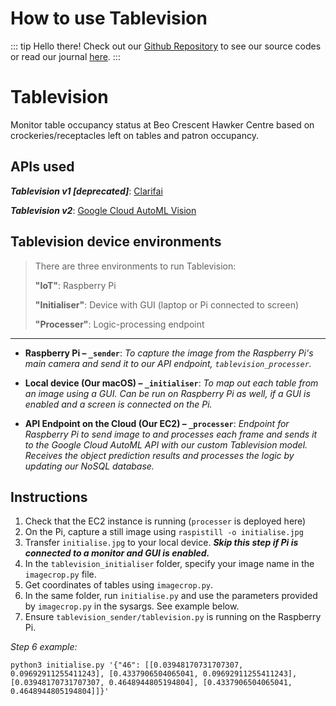 # How to use Tablevision

::: tip Hello there!
Check out our [Github Repository](https://github.com/smu-iot20-g7/tablevision) to see our source codes or read our journal [here](../journal/tablevision.md).
:::

# Tablevision

Monitor table occupancy status at Beo Crescent Hawker Centre based on crockeries/receptacles left on tables and patron occupancy.

## APIs used

**_Tablevision v1 [deprecated]_**: [Clarifai](https://www.clarifai.com)

**_Tablevision v2_**: [Google Cloud AutoML Vision](https://cloud.google.com/vision/automl/docs/tutorial)

## Tablevision device environments

> There are three environments to run Tablevision:
> 
> **"IoT"**: Raspberry Pi
> 
> **"Initialiser"**: Device with GUI (laptop or Pi connected to screen)
> 
> **"Processer"**: Logic-processing endpoint

-------

- **Raspberry Pi – `_sender`**: _To capture the image from the Raspberry Pi's main camera and send it to our API endpoint, `tablevision_processer`._

- **Local device (Our macOS) – `_initialiser`**: _To map out each table from an image using a GUI. Can be run on Raspberry Pi as well, if a GUI is enabled and a screen is connected on the Pi._

- **API Endpoint on the Cloud (Our EC2) – `_processer`**: _Endpoint for Raspberry Pi to send image to and processes each frame and sends it to the Google Cloud AutoML API with our custom Tablevision model. Receives the object prediction results and processes the logic by updating our NoSQL database._

## Instructions

1. Check that the EC2 instance is running (`processer` is deployed here)
2. On the Pi, capture a still image using `raspistill -o initialise.jpg`
3. Transfer `initialise.jpg` to your local device. **_Skip this step if Pi is connected to a monitor and GUI is enabled._**
4. In the `tablevision_initialiser` folder, specify your image name in the `imagecrop.py` file.
5. Get coordinates of tables using `imagecrop.py`.
6. In the same folder, run `initialise.py` and use the parameters provided by `imagecrop.py` in the sysargs. See example below.
7. Ensure `tablevision_sender/tablevision.py` is running on the Raspberry Pi.

_Step 6 example:_

```
python3 initialise.py '{"46": [[0.03948170731707307, 0.09692911255411243], [0.4337906504065041, 0.09692911255411243], [0.03948170731707307, 0.4648944805194804], [0.4337906504065041, 0.4648944805194804]]}'
```
